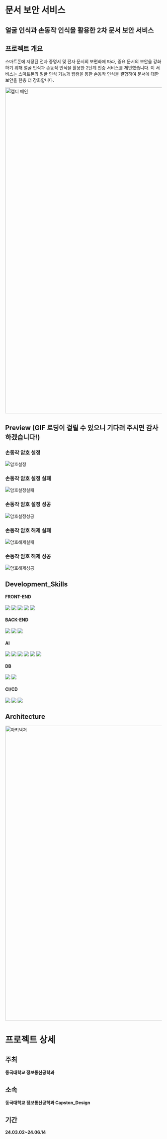 
# 문서 보안 서비스

## 얼굴 인식과 손동작 인식을 활용한 2차 문서 보안 서비스

## 프로젝트 개요
스마트폰에 저장된 전자 증명서 및 전자 문서의 보편화에 따라, 중요 문서의 보안을 강화하기 위해 얼굴 인식과 손동작 인식을 활용한 2단계 인증 서비스를 제안했습니다. 이 서비스는 스마트폰의 얼굴 인식 기능과 웹캠을 통한 손동작 인식을 결합하여 문서에 대한 보안을 한층 더 강화합니다.

<img width="1046" alt="캡디 메인" src="https://github.com/user-attachments/assets/ca1b718a-f452-4950-b5e0-74482a6f6654">

## Preview (GIF 로딩이 걸릴 수 있으니 기다려 주시면 감사하겠습니다!)

### 손동작 암호 설정
![암호설정](https://github.com/user-attachments/assets/e3a3f098-9c91-47aa-9c56-e2b99475dc36)
<br/>

### 손동작 암호 설정 실패
![암호설정실패](https://github.com/user-attachments/assets/862e380a-69ad-4184-9be4-2c53e61add20)
<br/>

### 손동작 암호 설정 성공
![암호설정성공](https://github.com/user-attachments/assets/c653bf89-3db2-4ea4-9aa5-fb71462e961c)
<br/>

### 손동작 암호 해제 실패
![암호해제실패](https://github.com/user-attachments/assets/c9af452b-52b0-4635-bf33-0e25de4047cb)
<br/>

### 손동작 암호 해제 성공
![암호해제성공](https://github.com/user-attachments/assets/0ae5446b-49ab-429e-9e05-fe3329d3e067)
<br/>

## Development_Skills

#### FRONT-END

<img src="https://img.shields.io/badge/HTML5-E34F26?style=flat&logo=HTML5&logoColor=white"/></a>
<img src="https://img.shields.io/badge/CSS3-1572B6?style=flat&logo=CSS3&logoColor=white"/></a>
<img src="https://img.shields.io/badge/JavaScript-F7DF1E?style=flat&logo=JavaScript&logoColor=white"/></a>
<img src="https://img.shields.io/badge/React-61DAFB?style=flat&logo=react&logoColor=white"/></a>
<img src="https://img.shields.io/badge/MUI-007FFF?style=flat&logo=mui&logoColor=white"/>

#### BACK-END

<img src="https://img.shields.io/badge/Spring Boot-6DB33F?style=flat&logo=Spring Boot&logoColor=white"/> <a>
<img src="https://img.shields.io/badge/Java-007396?style=flat&logo=Java&logoColor=white"/> <a>
<img src="https://img.shields.io/badge/postman-FF6C37?style=flat&logo=postman&logoColor=white"/> <a>


#### AI
<img src="https://img.shields.io/badge/Python-3776AB?style=flat&logo=Python&logoColor=white"/> </a>
<img src="https://img.shields.io/badge/Pandas-150458?style=flat&logo=Pandas&logoColor=white"/> </a>
<img src="https://img.shields.io/badge/Numpy-013243?style=flat&logo=Numpy&logoColor=white"/> </a>
<img src="https://img.shields.io/badge/OpenCV-5C3EE8?style=flat&logo=OpenCV&logoColor=white"/> </a>
<img src="https://img.shields.io/badge/pytorch-EE4C2C?style=flat&logo=pytorch&logoColor=white"/> </a>
<img src="https://img.shields.io/badge/scikitlearn-F7931E?style=flat&logo=scikitlearn&logoColor=white"/> </a>

#### DB
<img src="https://img.shields.io/badge/	mysql-4169E1?style=flat&logo=mysql&logoColor=white"/></a>
<img src="https://img.shields.io/badge/sqlite-003B57?style=flat&logo=sqlite&logoColor=white"/></a>

#### CI/CD

<img src="https://img.shields.io/badge/Git-F05032?style=flat&logo=Git&logoColor=white"/></a>
<img src="https://img.shields.io/badge/GitHub-181717?style=flat&logo=GitHub&logoColor=white"/></a>
<img src="https://img.shields.io/badge/Amazon EC2-FF9900?style=flat&logo=Amazon EC2&logoColor=white"/></a>

## Architecture
<img width="946" alt="아키텍처" src="https://github.com/user-attachments/assets/e03a3355-f992-4c6d-b5e2-25901b4d3851">

<br />

# 프로젝트 상세

## 주최
**동국대학교 정보통신공학과**

## 소속
**동국대학교 정보통신공학과 Capston_Design**

## 기간
**24.03.02~24.06.14**

